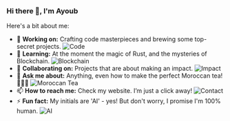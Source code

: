 ### Hi there 👋, I'm Ayoub

<!--
**m4raabi/m4raabi** is a ✨ _special_ ✨ repository because its `README.md` (this file) appears on your GitHub profile.
-->

Here's a bit about me:

- 🔭 **Working on:** Crafting code masterpieces and brewing some top-secret projects. ![Code](https://img.shields.io/badge/-Code-blue)
- 🌱 **Learning:** At the moment the magic of Rust, and the mysteries of Blockchain. ![Blockchain](https://img.shields.io/badge/-Blockchain-black)
- 👯 **Collaborating on:** Projects that are about making an impact. ![Impact](https://img.shields.io/badge/-Impact-brightgreen)
- 💬 **Ask me about:** Anything, even how to make the perfect Moroccan tea! 🍵🇲🇦 ![Moroccan Tea](https://img.shields.io/badge/-Moroccan%20Tea-green)
- 📫 **How to reach me:** Check my website. I’m just a click away! ![Contact](https://img.shields.io/badge/-Contact-me)
- ⚡ **Fun fact:** My initials are 'AI' - yes! But don't worry, I promise I'm 100% human. ![AI](https://img.shields.io/badge/-AI-red)

